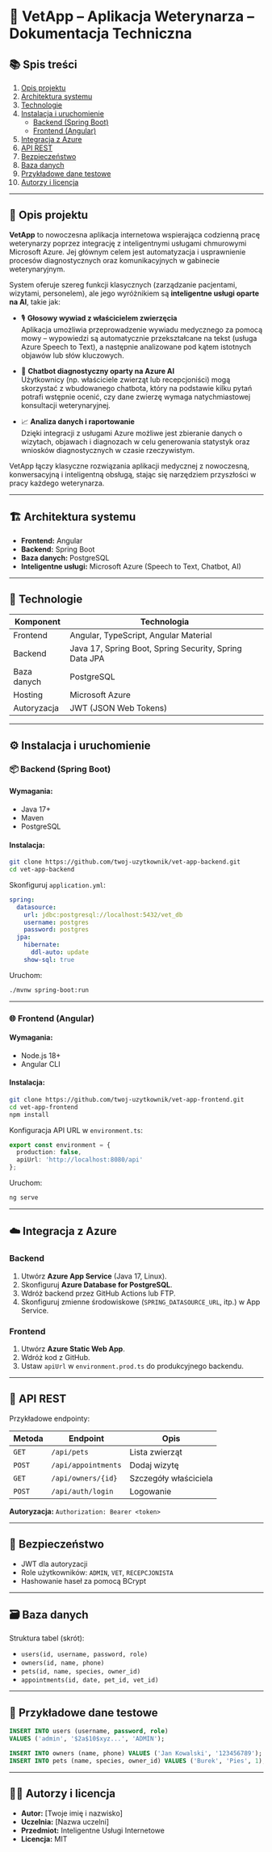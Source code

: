 # 🐾 VetApp – Aplikacja Weterynarza – Dokumentacja Techniczna

## 📚 Spis treści
1. [Opis projektu](#opis-projektu)
2. [Architektura systemu](#architektura-systemu)
3. [Technologie](#technologie)
4. [Instalacja i uruchomienie](#instalacja-i-uruchomienie)
    - [Backend (Spring Boot)](#backend-spring-boot)
    - [Frontend (Angular)](#frontend-angular)
5. [Integracja z Azure](#integracja-z-azure)
6. [API REST](#api-rest)
7. [Bezpieczeństwo](#bezpieczeństwo)
8. [Baza danych](#baza-danych)
9. [Przykładowe dane testowe](#przykładowe-dane-testowe)
10. [Autorzy i licencja](#autorzy-i-licencja)

---

## 🐶 Opis projektu

**VetApp** to nowoczesna aplikacja internetowa wspierająca codzienną pracę weterynarzy poprzez integrację z inteligentnymi usługami chmurowymi Microsoft Azure. Jej głównym celem jest automatyzacja i usprawnienie procesów diagnostycznych oraz komunikacyjnych w gabinecie weterynaryjnym.

System oferuje szereg funkcji klasycznych (zarządzanie pacjentami, wizytami, personelem), ale jego wyróżnikiem są **inteligentne usługi oparte na AI**, takie jak:

- 🎙️ **Głosowy wywiad z właścicielem zwierzęcia**  
  Aplikacja umożliwia przeprowadzenie wywiadu medycznego za pomocą mowy – wypowiedzi są automatycznie przekształcane na tekst (usługa Azure Speech to Text), a następnie analizowane pod kątem istotnych objawów lub słów kluczowych.

- 🤖 **Chatbot diagnostyczny oparty na Azure AI**  
  Użytkownicy (np. właściciele zwierząt lub recepcjoniści) mogą skorzystać z wbudowanego chatbota, który na podstawie kilku pytań potrafi wstępnie ocenić, czy dane zwierzę wymaga natychmiastowej konsultacji weterynaryjnej.

- 📈 **Analiza danych i raportowanie**  
  Dzięki integracji z usługami Azure możliwe jest zbieranie danych o wizytach, objawach i diagnozach w celu generowania statystyk oraz wniosków diagnostycznych w czasie rzeczywistym.

VetApp łączy klasyczne rozwiązania aplikacji medycznej z nowoczesną, konwersacyjną i inteligentną obsługą, stając się narzędziem przyszłości w pracy każdego weterynarza.

---

## 🏗 Architektura systemu

- **Frontend:** Angular
- **Backend:** Spring Boot
- **Baza danych:** PostgreSQL
- **Inteligentne usługi:** Microsoft Azure (Speech to Text, Chatbot, AI)

---

## 🧰 Technologie

| Komponent | Technologia |
|----------|-------------|
| Frontend | Angular, TypeScript, Angular Material |
| Backend | Java 17, Spring Boot, Spring Security, Spring Data JPA |
| Baza danych | PostgreSQL |
| Hosting | Microsoft Azure |
| Autoryzacja | JWT (JSON Web Tokens) |

---

## ⚙️ Instalacja i uruchomienie

### 📦 Backend (Spring Boot)

#### Wymagania:
- Java 17+
- Maven
- PostgreSQL

#### Instalacja:

```bash
git clone https://github.com/twoj-uzytkownik/vet-app-backend.git
cd vet-app-backend
```

Skonfiguruj `application.yml`:

```yaml
spring:
  datasource:
    url: jdbc:postgresql://localhost:5432/vet_db
    username: postgres
    password: postgres
  jpa:
    hibernate:
      ddl-auto: update
    show-sql: true
```

Uruchom:

```bash
./mvnw spring-boot:run
```

---

### 🌐 Frontend (Angular)

#### Wymagania:
- Node.js 18+
- Angular CLI

#### Instalacja:

```bash
git clone https://github.com/twoj-uzytkownik/vet-app-frontend.git
cd vet-app-frontend
npm install
```

Konfiguracja API URL w `environment.ts`:

```ts
export const environment = {
  production: false,
  apiUrl: 'http://localhost:8080/api'
};
```

Uruchom:

```bash
ng serve
```

---

## ☁️ Integracja z Azure

### Backend
1. Utwórz **Azure App Service** (Java 17, Linux).
2. Skonfiguruj **Azure Database for PostgreSQL**.
3. Wdróż backend przez GitHub Actions lub FTP.
4. Skonfiguruj zmienne środowiskowe (`SPRING_DATASOURCE_URL`, itp.) w App Service.

### Frontend
1. Utwórz **Azure Static Web App**.
2. Wdróż kod z GitHub.
3. Ustaw `apiUrl` w `environment.prod.ts` do produkcyjnego backendu.

---

## 🔗 API REST

Przykładowe endpointy:

| Metoda | Endpoint | Opis |
|--------|----------|------|
| `GET` | `/api/pets` | Lista zwierząt |
| `POST` | `/api/appointments` | Dodaj wizytę |
| `GET` | `/api/owners/{id}` | Szczegóły właściciela |
| `POST` | `/api/auth/login` | Logowanie |

**Autoryzacja:** `Authorization: Bearer <token>`

---

## 🔐 Bezpieczeństwo

- JWT dla autoryzacji
- Role użytkowników: `ADMIN`, `VET`, `RECEPCJONISTA`
- Hashowanie haseł za pomocą BCrypt

---

## 🗃️ Baza danych

Struktura tabel (skrót):

- `users(id, username, password, role)`
- `owners(id, name, phone)`
- `pets(id, name, species, owner_id)`
- `appointments(id, date, pet_id, vet_id)`

---

## 🧪 Przykładowe dane testowe

```sql
INSERT INTO users (username, password, role)
VALUES ('admin', '$2a$10$xyz...', 'ADMIN');

INSERT INTO owners (name, phone) VALUES ('Jan Kowalski', '123456789');
INSERT INTO pets (name, species, owner_id) VALUES ('Burek', 'Pies', 1);
```

---

## 👨‍💻 Autorzy i licencja

- **Autor:** [Twoje imię i nazwisko]
- **Uczelnia:** [Nazwa uczelni]
- **Przedmiot:** Inteligentne Usługi Internetowe
- **Licencja:** MIT
